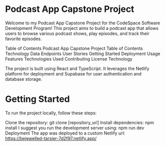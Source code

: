 # Podcast App Capstone Project
Welcome to my Podcast App Capstone Project for the CodeSpace Software Development Program! 
This project aims to build a podcast app that allows users to browse various podcast shows, play episodes, and track their favorite episodes.

Table of Contents
Podcast App Capstone Project
Table of Contents
Technology
Data
Endpoints
User Stories
Getting Started
Deployment
Usage
Features
Technologies Used
Contributing
License
Technology

The project is built using React and TypeScript. It leverages the Netlify platform for deployment and Supabase for user authentication and database storage.

# Getting Started
To run the project locally, follow these steps:

Clone the repository: git clone [repository_url]
Install dependencies: npm install
I suggest you run the development server using: npm run dev
Deployment
The app was deployed to a custom Netlify url: https://bejewelled-tarsier-7d2f97.netlify.app/